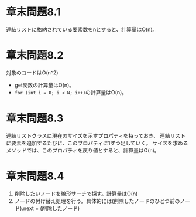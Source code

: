 # 章末問題8.1

連結リストに格納されている要素数をnとすると、計算量はO(n)。

# 章末問題8.2

対象のコードはO(n^2)
- get関数の計算量はO(n)。
- `for (int i = 0; i < N; i++)`の計算量はO(n)。

# 章末問題8.3

連結リストクラスに現在のサイズを示すプロパティを持っておき、
連結リストに要素を追加するたびに、このプロパティに1ずつ足していく。
サイズを求めるメソッドでは、このプロパティを戻り値とすると、計算量はO(n)。

# 章末問題8.4

1. 削除したいノードを線形サーチで探す。計算量はO(n)
2. ノードの付け替え処理を行う。具体的には(削除したノードのひとつ前のノード).next = (削除したノード) 
